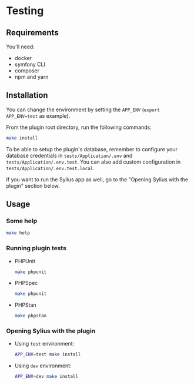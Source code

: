 # Testing

## Requirements

You'll need:

- docker
- symfony CLI
- composer
- npm and yarn

## Installation

You can change the environment by setting the `APP_ENV` (`export APP_ENV=test` as example).

From the plugin root directory, run the following commands:

```bash
make install
```

To be able to setup the plugin's database, remember to configure your database credentials in `tests/Application/.env` 
and `tests/Application/.env.test`. You can also add custom configuration in `tests/Application/.env.test.local`.

If you want to run the Sylius app as well, go to the "Opening Sylius with the plugin" section below.

## Usage

### Some help

```bash
make help
```

### Running plugin tests

  - PHPUnit

    ```bash
    make phpunit
    ```

  - PHPSpec

    ```bash
    make phpunit
    ```
    
  - PHPStan
  
    ```bash
    make phpstan
    ```

### Opening Sylius with the plugin

- Using `test` environment:

    ```bash
    APP_ENV=test make install
    ```
    
- Using `dev` environment:

    ```bash
    APP_ENV=dev make install
    ```
